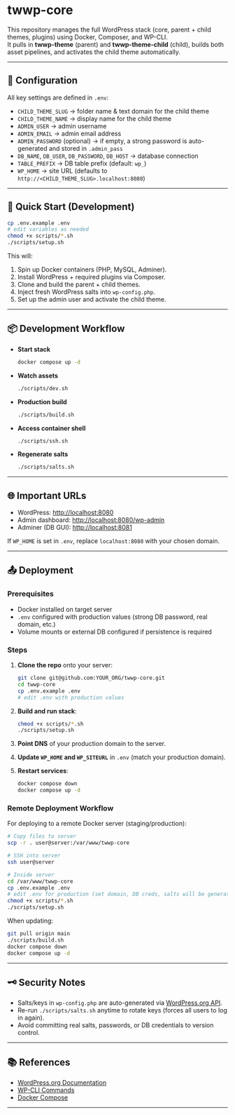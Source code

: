 # twwp-core

This repository manages the full WordPress stack (core, parent + child themes, plugins) using Docker, Composer, and WP-CLI.  
It pulls in **twwp-theme** (parent) and **twwp-theme-child** (child), builds both asset pipelines, and activates the child theme automatically.

---

## 🔧 Configuration

All key settings are defined in `.env`:

- `CHILD_THEME_SLUG` → folder name & text domain for the child theme  
- `CHILD_THEME_NAME` → display name for the child theme  
- `ADMIN_USER` → admin username  
- `ADMIN_EMAIL` → admin email address  
- `ADMIN_PASSWORD` (optional) → if empty, a strong password is auto-generated and stored in `.admin_pass`  
- `DB_NAME`, `DB_USER`, `DB_PASSWORD`, `DB_HOST` → database connection  
- `TABLE_PREFIX` → DB table prefix (default: `wp_`)  
- `WP_HOME` → site URL (defaults to `http://<CHILD_THEME_SLUG>.localhost:8080`)  

---

## 🚀 Quick Start (Development)

```bash
cp .env.example .env
# edit variables as needed
chmod +x scripts/*.sh
./scripts/setup.sh
```

This will:
1. Spin up Docker containers (PHP, MySQL, Adminer).
2. Install WordPress + required plugins via Composer.
3. Clone and build the parent + child themes.
4. Inject fresh WordPress salts into `wp-config.php`.
5. Set up the admin user and activate the child theme.

---

## 📦 Development Workflow

- **Start stack**  
  ```bash
  docker compose up -d
  ```

- **Watch assets**  
  ```bash
  ./scripts/dev.sh
  ```

- **Production build**  
  ```bash
  ./scripts/build.sh
  ```

- **Access container shell**  
  ```bash
  ./scripts/ssh.sh
  ```

- **Regenerate salts**  
  ```bash
  ./scripts/salts.sh
  ```

---

## 🌐 Important URLs

- WordPress: [http://localhost:8080](http://localhost:8080)  
- Admin dashboard: [http://localhost:8080/wp-admin](http://localhost:8080/wp-admin)  
- Adminer (DB GUI): [http://localhost:8081](http://localhost:8081)  

If `WP_HOME` is set in `.env`, replace `localhost:8080` with your chosen domain.

---

## 📤 Deployment

### Prerequisites
- Docker installed on target server
- `.env` configured with production values (strong DB password, real domain, etc.)
- Volume mounts or external DB configured if persistence is required

### Steps
1. **Clone the repo** onto your server:
   ```bash
   git clone git@github.com:YOUR_ORG/twwp-core.git
   cd twwp-core
   cp .env.example .env
   # edit .env with production values
   ```

2. **Build and run stack**:
   ```bash
   chmod +x scripts/*.sh
   ./scripts/setup.sh
   ```

3. **Point DNS** of your production domain to the server.

4. **Update `WP_HOME` and `WP_SITEURL`** in `.env` (match your production domain).

5. **Restart services**:
   ```bash
   docker compose down
   docker compose up -d
   ```

### Remote Deployment Workflow

For deploying to a remote Docker server (staging/production):

```bash
# Copy files to server
scp -r . user@server:/var/www/twwp-core

# SSH into server
ssh user@server

# Inside server
cd /var/www/twwp-core
cp .env.example .env
# edit .env for production (set domain, DB creds, salts will be generated)
chmod +x scripts/*.sh
./scripts/setup.sh
```

When updating:
```bash
git pull origin main
./scripts/build.sh
docker compose down
docker compose up -d
```

---

## 🗝 Security Notes
- Salts/keys in `wp-config.php` are auto-generated via [WordPress.org API](https://api.wordpress.org/secret-key/1.1/salt/).  
- Re-run `./scripts/salts.sh` anytime to rotate keys (forces all users to log in again).  
- Avoid committing real salts, passwords, or DB credentials to version control.  

---

## 📚 References
- [WordPress.org Documentation](https://wordpress.org/support/)  
- [WP-CLI Commands](https://developer.wordpress.org/cli/commands/)  
- [Docker Compose](https://docs.docker.com/compose/)  

---
